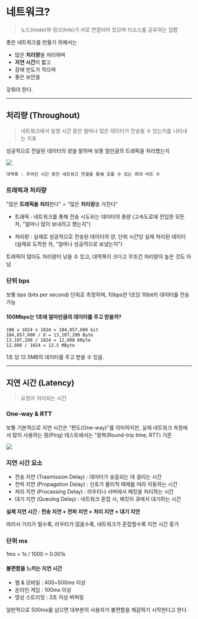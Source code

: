 # 네트워크?

> 노드(node)와 링크(link)가 서로 연결되어 있으며 리소스를 공유하는 집합

좋은 네트워크를 만들기 위해서는

* 많은 **처리량**을 처리하며
* **지연 시간**이 짧고
* 장애 빈도가 적으며
* 좋은 보안을

갖춰야 한다.

---

## 처리량 (Throughout)

> 네트워크에서 일정 시간 동안 얼마나 많은 데이터가 전송될 수 있는지를 나타내는 지표

성공적으로 전달된 데이터의 양을 말하며 보통 얼만큼의 트래픽을 처리했는지

![](https://velog.velcdn.com/images/khhkmg0205/post/b555f320-694d-465b-8dab-69dc2a5e71e3/image.png)

	대역폭 : 주어진 시간 동안 네트워크 연결을 통해 흐를 수 있는 최대 비트 수

### 트래픽과 처리량

"많은 **트래픽을 처리**한다" = "많은 **처리량**을 가진다"


* 트래픽 : 네트워크를 통해 전송 시도되는 데이터의 총량
  (고속도로에 진입한 모든 차, "얼마나 많이 보내려고 했는지")


* 처리량 : 실제로 성공적으로 전송된 데이터의 양, 단위 시간당 실제 처리된 데이터
  (실제로 도착한 차, "얼마나 성공적으로 보냈는지")

트래픽이 많아도 처리량이 낮을 수 있고, 대역폭이 크다고 무조건 처리량이 높은 것도 아님

### 단위 bps

보통  bps (bits per second) 단위로 측정하며, 10bps란 1초당 10bit의 데이터를 전송 가능

#### 100Mbps는 1초에 얼마만큼의 데이터를 주고 받을까?
```
100 x 1024 x 1024 = 104,857,600 bit
104,857,600 / 8 = 13,107,200 Byte
13,107,200 / 1024 = 12,800 KByte
12,800 / 1024 = 12.5 MByte
```

1초 당 12.5MB의 데이터를 주고 받을 수 있음.

---

## 지연 시간 (Latency)

> 요청이 처리되는 시간

### One-way & RTT

보통 기본적으로 지연 시간은 "편도(One-way)"를 의미하지만,
실제 네트워크 측정에서 많이 사용하는 핑(Ping) 테스트에서는 "왕복(Round-trip time, RTT) 기준


![](https://velog.velcdn.com/images/khhkmg0205/post/5ae87782-1b19-4f12-ba8a-92db73c52675/image.png)


### 지연 시간 요소

* 전송 지연 (Trasmission Delay) : 데이터가 송출되는 데 걸리는 시간
* 전파 지연 (Propagation Delay) : 신호가 물리적 매체를 따라 이동하는 시간
* 처리 지연 (Processing Delay) : 라우터나 서버에서 패킷을 처리하는 시간
* 대기 지연 (Queuing Delay) : 네트워크 혼잡 시, 패킷이 큐에서 대기하는 시간

**실제 지연 시간 : 전송 지연 + 전파 지연 + 처리 지연 + 대기 지연**

따라서 거리가 멀수록, 라우터가 많을수록, 네트워크가 혼잡할수록 지연 시간 증가

### 단위 ms

1ms = 1s / 1000 = 0.001s

#### 불편함을 느끼는 지연 시간

* 웹 & 모바일 : 400~500ms 이상
* 온라인 게임 : 100ms 이상
* 영상 스트리밍 : 3초 이상 버퍼링

일반적으로 500ms를 넘으면 대부분의 사용자가 불편함을 체감하기 시작한다고 한다.
